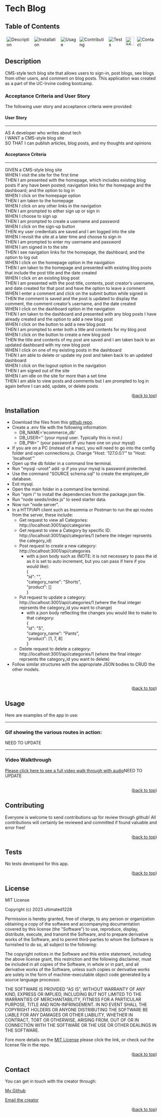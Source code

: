   <p id="back_to_top"></p>
  
# Tech Blog

  ## Table of Contents

  <div style="display: flex;">
  <a href="#description" style="text-decoration: none; margin: 5px;">
    <img src="https://img.shields.io/badge/Description-37a779?style=for-the-badge" alt="Description" />
  </a>
  <a href="#installation" style="text-decoration: none; margin: 5px;">
    <img src="https://img.shields.io/badge/Installation-37a779?style=for-the-badge" alt="Installation" />
  </a>
  <a href="#usage" style="text-decoration: none; margin: 5px;">
    <img src="https://img.shields.io/badge/Usage-37a779?style=for-the-badge" alt="Usage" />
  </a>
  <a href="#contributing" style="text-decoration: none; margin: 5px;">
    <img src="https://img.shields.io/badge/Contributing-37a779?style=for-the-badge" alt="Contributing" />
  </a>
  <a href="#tests" style="text-decoration: none; margin: 5px;">
    <img src="https://img.shields.io/badge/Tests-37a779?style=for-the-badge" alt="Tests" />
  </a>
  <a href="#license" style="text-decoration: none; margin: 5px; height: 20px;">
    <img src="https://img.shields.io/badge/License-MIT-yellow.svg" alt="MIT License" alt="License" style="height:28px" />
  </a>
  <a href="#contact" style="text-decoration: none; margin: 5px;">
    <img src="https://img.shields.io/badge/Contact-37a779?style=for-the-badge" alt="Contact" />
  </a>
</div>

## Description
 CMS-style tech blog site that allows users to sign-in, post blogs, see blogs from other users, and comment on blog posts.  This application was created as a part of the UC-Irvine coding bootcamp.   

### Acceptance Criteria and User Story

The following user story and acceptance criteria were provided:

#### User Story

<hr>

AS A developer who writes about tech   
I WANT a CMS-style blog site  
SO THAT I can publish articles, blog posts, and my thoughts and opinions  

#### Acceptance Criteria

<hr>

GIVEN a CMS-style blog site  
WHEN I visit the site for the first time  
THEN I am presented with the homepage, which includes existing blog posts if any have been posted; navigation links for the homepage and the dashboard; and the option to log in  
WHEN I click on the homepage option  
THEN I am taken to the homepage  
WHEN I click on any other links in the navigation  
THEN I am prompted to either sign up or sign in  
WHEN I choose to sign up  
THEN I am prompted to create a username and password  
WHEN I click on the sign-up button  
THEN my user credentials are saved and I am logged into the site  
WHEN I revisit the site at a later time and choose to sign in  
THEN I am prompted to enter my username and password  
WHEN I am signed in to the site  
THEN I see navigation links for the homepage, the dashboard, and the option to log out  
WHEN I click on the homepage option in the navigation  
THEN I am taken to the homepage and presented with existing blog posts that include the post title and the date created  
WHEN I click on an existing blog post  
THEN I am presented with the post title, contents, post creator’s username, and date created for that post and have the option to leave a comment  
WHEN I enter a comment and click on the submit button while signed in  
THEN the comment is saved and the post is updated to display the comment, the comment creator’s username, and the date created  
WHEN I click on the dashboard option in the navigation  
THEN I am taken to the dashboard and presented with any blog posts I have already created and the option to add a new blog post  
WHEN I click on the button to add a new blog post  
THEN I am prompted to enter both a title and contents for my blog post  
WHEN I click on the button to create a new blog post  
THEN the title and contents of my post are saved and I am taken back to an updated dashboard with my new blog post  
WHEN I click on one of my existing posts in the dashboard  
THEN I am able to delete or update my post and taken back to an updated dashboard  
WHEN I click on the logout option in the navigation  
THEN I am signed out of the site  
WHEN I am idle on the site for more than a set time  
THEN I am able to view posts and comments but I am prompted to log in again before I can add, update, or delete posts  

<p align="right">(<a href="#back_to_top">back to top</a>)</p>

## Installation

<ul>
<li>
Download the files from this <a href="https://github.com/ultimated1228/ecommBackEnd">github repo</a>.
</li><li>
Create a .env file with the following information:
<ul><li>
DB_NAME='ecommerce_db'
</li><li>
DB_USER='' (your mysql user.  Typically this is root.)
</li><li>
DB_PW='' (your password IF you have one on your mysql)
</li></ul>
<li>
If you are on a PC (instead of a mac), you will need to go into the config folder and open connections.js. Change "Host: '127.0.0.1'" to "Host: 'localhost'" 
</li><li>
Open up the db folder in a command line terminal. 
</li><li>
Run "mysql -uroot" add -p if you your mysql is password protected. 
</li><li>
Use the command "SOURCE schema.sql" to create the employee_dir database. 
</li><li>
Exit mysql. 
</li><li>
Open the main folder in a command line terminal. 
</li><li>
Run "npm i" to install the dependencies from the package.json file. 
</li><li>
Run "node seeds/index.js" to seed starter data.
</li><li>
Now run "node server".   
</li><li>
In a HTTP/API client such as Insomnia or Postman to run the api routes from the server, these include:
<ul>
<li>
Get request to view all Categories: http://localhost:3001/api/categories
</li><li>
Get request to view a Category by specific ID: http://localhost:3001/api/categories/1 (where the integer reprsents the category_id)
</li><li>
Post request to create a new category: http://localhost:3001/api/categories
<ul><li>
with a json body such as (NOTE: it is not necessary to pass the id as it is set to auto increment, but you can pass if here if you would like):  <br>
{  <br>
	"id": "", <br>  
	"category_name": "Shorts",<br>  
	"product": []  <br>
}   
</li></ul><li>
Put request to update a category: http://localhost:3001/api/categories/1 (where the final integer reprsents the category_id you want to change)
<ul><li>
with a json body reflecting the changes you would like to make to that category:  <br>
{  <br>
	"id": "5", <br>  
	"category_name": "Pants",<br>  
	"product": [1, 7, 8]  <br>
}   
</li></ul><li>
Delete request to delete a category: http://localhost:3001/api/categories/1 (where the final integer reprsents the category_id you want to delete)
</li></ul>
</li><li>
Follow similar structures with the appropriate JSON bodies to CRUD the other models.  
</li>
</ul><br>
<p align="right">(<a href="#back_to_top">back to top</a>)</p>

## Usage
Here are examples of the app in use:
<hr>

### Gif showing the various routes in action:

<img src=""><br>NEED TO UPDATE

<hr>

### Video Walkthrough

[Please click here to see a full video walk through with audio]()NEED TO UPDATE
<br><br>

<p align="right">(<a href="#back_to_top">back to top</a>)</p>

## Contributing
Everyone is welcome to send contributions up for review through github!  All contributions will certainly be reviewed and committed if found valuable and error free!

<p align="right">(<a href="#back_to_top">back to top</a>)</p>

## Tests
No tests developed for this app.

<p align="right">(<a href="#back_to_top">back to top</a>)</p>

## License
MIT License

Copyright (c) 2023 ultimated1228

Permission is hereby granted, free of charge, to any person or organization
obtaining a copy of the software and accompanying documentation covered by
this license (the "Software") to use, reproduce, display, distribute,
execute, and transmit the Software, and to prepare derivative works of the
Software, and to permit third-parties to whom the Software is furnished to
do so, all subject to the following:

The copyright notices in the Software and this entire statement, including
the above license grant, this restriction and the following disclaimer,
must be included in all copies of the Software, in whole or in part, and
all derivative works of the Software, unless such copies or derivative
works are solely in the form of machine-executable object code generated by
a source language processor.

THE SOFTWARE IS PROVIDED "AS IS", WITHOUT WARRANTY OF ANY KIND, EXPRESS OR
IMPLIED, INCLUDING BUT NOT LIMITED TO THE WARRANTIES OF MERCHANTABILITY,
FITNESS FOR A PARTICULAR PURPOSE, TITLE AND NON-INFRINGEMENT. IN NO EVENT
SHALL THE COPYRIGHT HOLDERS OR ANYONE DISTRIBUTING THE SOFTWARE BE LIABLE
FOR ANY DAMAGES OR OTHER LIABILITY, WHETHER IN CONTRACT, TORT OR OTHERWISE,
ARISING FROM, OUT OF OR IN CONNECTION WITH THE SOFTWARE OR THE USE OR OTHER
DEALINGS IN THE SOFTWARE.



Fore more details on the [MIT License](https://opensource.org/licenses/MIT) please click the link, or check out the license file in the repo.

<p align="right">(<a href="#back_to_top">back to top</a>)</p>

## Contact
You can get in touch with the creator through:

[My Github](https://github.com/ultimated1228)

[Email the creator](mailto:stevenlucasmeyer@gmail.com)


<p align="right">(<a href="#back_to_top">back to top</a>)</p>